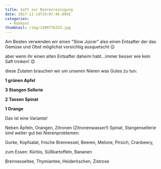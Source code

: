 ```yaml
---
title: Saft zur Nierenreinigung
date: 2017-11-14T19:07:46.099Z
categories:
  - Rohkost
thumbnail: /img/1499776325.jpg
---
```

Am Besten verwenden wir einen "Slow Juicer" also einen Entsafter der das Gemüse und Obst möglichst vorsichtig ausquetscht 😉 

aber wenn ihr einen alten Entsafter daheim habt...immer besser wie kein Saft trinken! 😊

diese Zutaten brauchen wir um unseren Nieren was Gutes zu tun:

**1 grünen Apfel**

**3 Stangen Sellerie**

**2 Tassen Spinat**

**1 Orange**

Das ist eine Variante! 

Neben Äpfeln, Orangen, Zitronen (Zitronenwasser!) Spinat, Stangensellerie sind weiter gut bei Nierenproblemen:

Gurke, Kopfsalat, frische Brennessel,  Beeren, Melone, Pirsich, Cranbeery, 

zum Essen: Kürbis, Süßkartoffeln, Bananen

Brennesseltee, Thymiantee, Heideröschen, Zistrose
